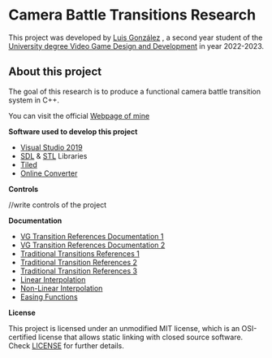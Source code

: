 # Camera Battle Transitions Research
This project was developed by [Luis González](https://github.com/punto16) , a second year student of the [University degree Video Game Design and Development](<https://www.citm.upc.edu/ing/estudis/graus-videojocs/>) in year 2022-2023.

## About this project
The goal of this research is to produce a functional camera battle transition system in C++.

You can visit the official [Webpage of mine](<https://punto16.github.io/Camera-Battle-Transitions/>)

**Software used to develop this project**

* [Visual Studio 2019](<https://visualstudio.microsoft.com/es/vs/?rr=https%3A%2F%2Fwww.google.com%2F>)
* [SDL](<https://www.libsdl.org/>) & [STL](<http://www.cplusplus.com/reference/stl/>) Libraries
* [Tiled](<https://www.mapeditor.org/>)
* [Online Converter](<https://www.onlineconverter.com/video-to-gif>)

**Controls**

//write controls of the project

**Documentation**

* [VG Transition References Documentation 1](<http://www.davetech.co.uk/screentransitions>)
* [VG Transition References Documentation 2](<http://www.ibuprogames.com/2015/11/10/camera-transitions/>)
* [Traditional Transitions References 1](<https://biteable.com/blog/tips/video-transitions-effects-examples/>)
* [Traditional Transition References 2](<https://www.mentalfloss.com/article/21028/5-film-transitions-worth-knowing>)
* [Traditional Transition References 3](<https://www.premiumbeat.com/blog/the-hidden-meaning-behind-popular-video-transitions/>)
* [Linear Interpolation](<https://blog.bitbull.com/2019/11/13/a-lerp-smoothing-tutorial-and-example-code/>)
* [Non-Linear Interpolation](<https://gamedev.stackexchange.com/questions/14799/non-linear-interpolation>)
* [Easing Functions](<https://easings.net/en>)

**License**

This project is licensed under an unmodified MIT license, which is an OSI-certified license that allows static linking with closed source software. Check [LICENSE](LICENSE) for further details.